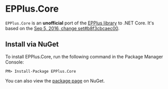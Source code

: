 EPPlus.Core
===========
`EPPlus.Core` is an **unofficial** port of the [EPPlus library](http://epplus.codeplex.com) to .NET Core. It's based on the [Sep 5, 2016, change set#b8f3cbcaec00](http://epplus.codeplex.com/SourceControl/list/changesets).


Install via NuGet
-----------------
To install EPPlus.Core, run the following command in the Package Manager Console:

```
PM> Install-Package EPPlus.Core
```

You can also view the [package page](http://www.nuget.org/packages/EPPlus.Core/) on NuGet.
